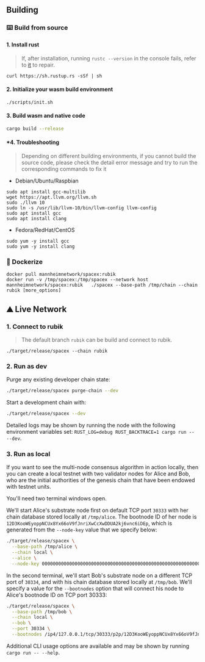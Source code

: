 
## Building

### ⌨️ Build from source

#### 1. Install rust

> If, after installation, running `rustc --version` in the console fails, refer to [it](https://www.rust-lang.org/tools/install) to repair.

```shell
curl https://sh.rustup.rs -sSf | sh
```

#### 2. Initialize your wasm build environment

```shell
./scripts/init.sh
```

#### 3. Build wasm and native code

```bash
cargo build --release
```

#### *4. Troubleshooting

> Depending on different building environments, if you cannot build the source code, please check the detail error message and try to run the corresponding commands to fix it

- Debian/Ubuntu/Raspbian

```shell
sudo apt install gcc-multilib
wget https://apt.llvm.org/llvm.sh
sudo ./llvm 10
sudo ln -s /usr/lib/llvm-10/bin/llvm-config llvm-config
sudo apt install gcc
sudo apt install clang
```

- Fedora/RedHat/CentOS

```shell
sudo yum -y install gcc
sudo yum -y install clang
```

### 🐳 Dockerize

```
docker pull mannheimnetwork/spacex:rubik
docker run -v /tmp/spacex:/tmp/spacex --network host mannheimnetwork/spacex:rubik   ./spacex --base-path /tmp/chain --chain rubik [more_options]
```
## ⛰ Live Network

### 1. Connect to rubik

> The default branch `rubik` can be build and connect to rubik.

```shell
./target/release/spacex --chain rubik
```

### 2. Run as dev

Purge any existing developer chain state:

```bash
./target/release/spacex purge-chain --dev
```

Start a development chain with:

```bash
./target/release/spacex --dev
```

Detailed logs may be shown by running the node with the following environment variables set: `RUST_LOG=debug RUST_BACKTRACE=1 cargo run -- --dev`.

### 3. Run as local

If you want to see the multi-node consensus algorithm in action locally, then you can create a local testnet with two validator nodes for Alice and Bob, who are the initial authorities of the genesis chain that have been endowed with testnet units.

You'll need two terminal windows open.

We'll start Alice's substrate node first on default TCP port `30333` with her chain database stored locally at `/tmp/alice`. The bootnode ID of her node is `12D3KooWEyoppNCUx8Yx66oV9fJnriXwCcXwDDUA2kj6vnc6iDEp`, which is generated from the `--node-key` value that we specify below:

```bash
./target/release/spacex \
  --base-path /tmp/alice \
  --chain local \
  --alice \
  --node-key 0000000000000000000000000000000000000000000000000000000000000001
```

In the second terminal, we'll start Bob's substrate node on a different TCP port of `30334`, and with his chain database stored locally at `/tmp/bob`. We'll specify a value for the `--bootnodes` option that will connect his node to Alice's bootnode ID on TCP port 30333:

```bash
./target/release/spacex \
  --base-path /tmp/bob \
  --chain local \
  --bob \
  --port 30334 \
  --bootnodes /ip4/127.0.0.1/tcp/30333/p2p/12D3KooWEyoppNCUx8Yx66oV9fJnriXwCcXwDDUA2kj6vnc6iDEp
```

Additional CLI usage options are available and may be shown by running `cargo run -- --help`.

